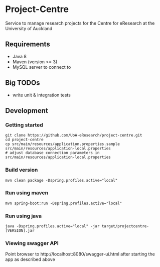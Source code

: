 # Project-Centre

Service to manage research projects for the Centre for eResearch at the University of Auckland

## Requirements

 - Java 8
 - Maven (version >= 3)
 - MySQL server to connect to

## Big TODOs

 - write unit & integration tests
 
## Development

### Getting started

    git clone https://github.com/UoA-eResearch/project-centre.git
    cd project-centre
    cp src/main/resources/application.properties.sample src/main/resources/application-local.properties
    # adjust database connection parameters in src/main/resources/application-local.properties

### Build version 

    mvn clean package -Dspring.profiles.active="local"

### Run using maven 

    mvn spring-boot:run -Dspring.profiles.active="local"
    
### Run using java

    java -Dspring.profiles.active="local" -jar target/projectcentre-[VERSION].jar
    
### Viewing swagger API

Point browser to http://localhost:8080/swagger-ui.html after starting the app as described above
